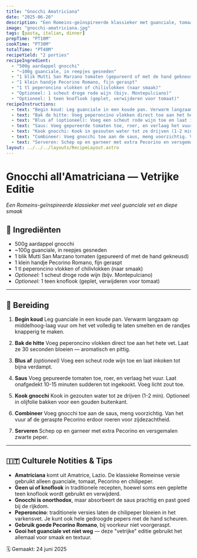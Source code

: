 ```yaml
---
title: "Gnocchi Amatriciana"
date: "2025-06-20"
description: "Een Romeins-geïnspireerde klassieker met guanciale, tomaat, Pecorino en chilipeper, geserveerd met luchtige gnocchi."
image: "gnocchi-amatriciana.jpg"
tags: [pasta, italian, dinner]
prepTime: "PT10M"
cookTime: "PT30M"
totalTime: "PT40M"
recipeYield: "2 porties"
recipeIngredient:
  - "500g aardappel gnocchi"
  - "~100g guanciale, in reepjes gesneden"
  - "1 blik Mutti San Marzano tomaten (gepureerd of met de hand gekneusd)"
  - "1 klein handje Pecorino Romano, fijn geraspt"
  - "1 tl peperoncino vlokken of chilivlokken (naar smaak)"
  - "Optioneel: 1 scheut droge rode wijn (bijv. Montepulciano)"
  - "Optioneel: 1 teen knoflook (geplet, verwijderen voor tomaat)"
recipeInstructions:
  - text: "Begin koud: Leg guanciale in een koude pan. Verwarm langzaam op middelhoog-laag vuur om het vet volledig te laten smelten en de randjes knapperig te maken."
  - text: "Bak de hitte: Voeg peperoncino vlokken direct toe aan het hete vet. Laat ze 30 seconden bloeien — aromatisch en pittig."
  - text: "Blus af (optioneel): Voeg een scheut rode wijn toe en laat inkoken tot bijna verdampt."
  - text: "Saus: Voeg gepureerde tomaten toe, roer, en verlaag het vuur. Laat onafgedekt 10-15 minuten sudderen tot ingekookt. Voeg licht zout toe."
  - text: "Kook gnocchi: Kook in gezouten water tot ze drijven (1-2 min). Optioneel in olijfolie bakken voor een gouden buitenkant."
  - text: "Combineer: Voeg gnocchi toe aan de saus, meng voorzichtig. Van het vuur af de geraspte Pecorino erdoor roeren voor zijdezachtheid."
  - text: "Serveren: Schep op en garneer met extra Pecorino en versgemalen zwarte peper."
layout: ../../../layouts/RecipeLayout.astro
---
```


# Gnocchi all'Amatriciana — Vetrijke Editie
*Een Romeins-geïnspireerde klassieker met veel guanciale vet en diepe smaak*

## 🧂 Ingrediënten
- 500g aardappel gnocchi
- ~100g guanciale, in reepjes gesneden
- 1 blik Mutti San Marzano tomaten (gepureerd of met de hand gekneusd)
- 1 klein handje Pecorino Romano, fijn geraspt
- 1 tl peperoncino vlokken of chilivlokken (naar smaak)
- *Optioneel:* 1 scheut droge rode wijn (bijv. Montepulciano)
- *Optioneel:* 1 teen knoflook (geplet, verwijderen voor tomaat)

---

## 🔪 Bereiding

1. **Begin koud**
   Leg guanciale in een koude pan. Verwarm langzaam op middelhoog-laag vuur om het vet volledig te laten smelten en de randjes knapperig te maken.

2. **Bak de hitte**
   Voeg peperoncino vlokken direct toe aan het hete vet. Laat ze 30 seconden bloeien — aromatisch en pittig.

3. **Blus af** *(optioneel)*
   Voeg een scheut rode wijn toe en laat inkoken tot bijna verdampt.

4. **Saus**
   Voeg gepureerde tomaten toe, roer, en verlaag het vuur. Laat onafgedekt 10-15 minuten sudderen tot ingekookt. Voeg licht zout toe.

5. **Kook gnocchi**
   Kook in gezouten water tot ze drijven (1-2 min). Optioneel in olijfolie bakken voor een gouden buitenkant.

6. **Combineer**
   Voeg gnocchi toe aan de saus, meng voorzichtig. Van het vuur af de geraspte Pecorino erdoor roeren voor zijdezachtheid.

7. **Serveren**
   Schep op en garneer met extra Pecorino en versgemalen zwarte peper.

---

## 🇮🇹 Culturele Notities & Tips

- **Amatriciana** komt uit Amatrice, Lazio. De klassieke Romeinse versie gebruikt alleen guanciale, tomaat, Pecorino en chilipeper.
- **Geen ui of knoflook** in traditionele recepten, hoewel soms een geplette teen knoflook wordt gebruikt en verwijderd.
- **Gnocchi is onorthodox**, maar absorbeert de saus prachtig en past goed bij de rijkdom.
- **Peperoncino**: traditionele versies laten de chilipeper bloeien in het varkensvet. Je kunt ook hele gedroogde pepers met de hand scheuren.
- **Gebruik goede Pecorino Romano**, bij voorkeur niet voorgeraspt.
- **Gooi het guanciale vet niet weg** — deze "vetrijke" editie gebruikt het allemaal voor smaak en textuur.

🗓 Gemaakt: 24 juni 2025